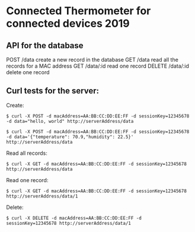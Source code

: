 # Connected Thermometer for connected devices 2019

## API for the database

POST /data create a new record in the database
GET /data read all the records for a MAC address
GET /data/:id read one record
DELETE /data/:id delete one record

## Curl tests for the server:

Create:

`$ curl -X POST -d macAddress=AA:BB:CC:DD:EE:FF -d sessionKey=12345678 -d data="hello, world" http://serverAddress/data`

`$ curl -X POST -d macAddress=AA:BB:CC:DD:EE:FF -d sessionKey=12345678  -d data='{"temperature": 70.9,"humidity": 22.5}' http://serverAddress/data`

Read all records:

`$ curl -X GET -d macAddress=AA:BB:CC:DD:EE:FF -d sessionKey=12345678 http://serverAddress/data`

Read one record:

`$ curl -X GET -d macAddress=AA:BB:CC:DD:EE:FF -d sessionKey=12345678 http://serverAddress/data/1`

Delete:

`$ curl -X DELETE -d macAddress=AA:BB:CC:DD:EE:FF -d sessionKey=12345678 http://serverAddress/data/1`
